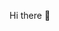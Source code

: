 Hi there 👋

<!--
**lavixta/lavixta** is a ✨ _special_ ✨ repository because its `README.md` (this file) appears on your GitHub profile.



